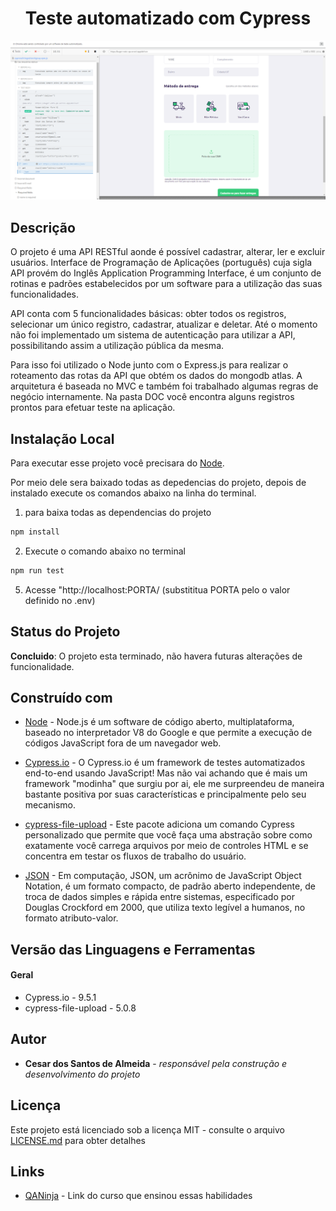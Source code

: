 <h1 align="center"> Teste automatizado com Cypress </h1>

<p align="center">
    <img src="DOC/resultado.png" alt="imagem-site" width="600" height="auto">
</p>


## Descrição

O projeto é uma API RESTful aonde é possível cadastrar, alterar, ler e excluir usuários. Interface de Programação de Aplicações (português) cuja sigla API provém do Inglês Application Programming Interface, é um conjunto de rotinas e padrões estabelecidos por um software para a utilização das suas funcionalidades. 

API conta com 5 funcionalidades básicas: obter todos os registros, selecionar um único registro, cadastrar, atualizar e deletar. Até o momento não foi implementado um sistema de autenticação para utilizar a API, possibilitando assim a utilização pública da mesma. 

Para isso foi utilizado o Node junto com o Express.js para realizar o roteamento das rotas da API que obtém os dados do mongodb atlas. A arquitetura é baseada no MVC e também foi trabalhado algumas regras de negócio internamente. Na pasta DOC você encontra alguns registros prontos para efetuar teste na aplicação.


## Instalação Local

Para executar esse projeto você precisara do [Node](https://nodejs.org/en/).

Por meio dele sera baixado todas as depedencias do projeto, depois de instalado execute os comandos abaixo na linha do terminal.

1) para baixa todas as dependencias do projeto

```bash  
npm install
```

2) Execute o comando abaixo no terminal
```bash 
npm run test
```

5) Acesse "http://localhost:PORTA/ (substititua PORTA pelo o valor definido no .env)


## Status do Projeto

**Concluido**: O projeto esta terminado, não havera futuras alterações de funcionalidade.


## Construído com

* [Node](https://nodejs.org/en/) - Node.js é um software de código aberto, multiplataforma, baseado no interpretador V8 do Google e que permite a execução de códigos JavaScript fora de um navegador web.

* [Cypress.io](https://www.cypress.io/) - O Cypress.io é um framework de testes automatizados end-to-end usando JavaScript! Mas não vai achando que é mais um framework "modinha" que surgiu por ai, ele me surpreendeu de maneira bastante positiva por suas características e principalmente pelo seu mecanismo.

* [cypress-file-upload](https://github.com/abramenal/cypress-file-upload) - Este pacote adiciona um comando Cypress personalizado que permite que você faça uma abstração sobre como exatamente você carrega arquivos por meio de controles HTML e se concentra em testar os fluxos de trabalho do usuário.

* [JSON](https://www.json.org/json-en.html) - Em computação, JSON, um acrônimo de JavaScript Object Notation, é um formato compacto, de padrão aberto independente, de troca de dados simples e rápida entre sistemas, especificado por Douglas Crockford em 2000, que utiliza texto legível a humanos, no formato atributo-valor. 

## Versão das Linguagens e Ferramentas

#### Geral

* Cypress.io - 9.5.1
* cypress-file-upload - 5.0.8


## Autor

* **Cesar dos Santos de Almeida** - *responsável pela construção e desenvolvimento do projeto*

## Licença

Este projeto está licenciado sob a licença MIT - consulte o arquivo [LICENSE.md](LICENSE.md) para obter detalhes


## Links

* [QANinja](https://app.qaninja.com.br/area/vitrine) - Link do curso que ensinou essas habilidades





